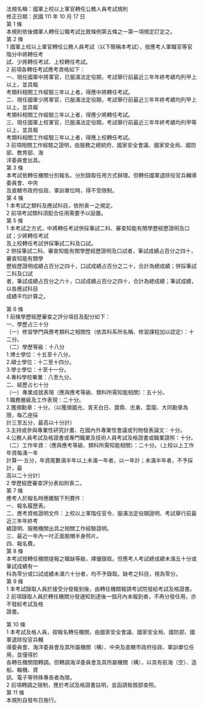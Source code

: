 法規名稱：國軍上校以上軍官轉任公務人員考試規則  
修正日期：民國 111 年 10 月 17 日  
第 1 條  
本規則依後備軍人轉任公職考試比敘條例第五條之一第一項規定訂定之。  
第 2 條  
1 國軍上校以上軍官轉任公務人員考試（以下簡稱本考試），按應考人軍職官等官階分中將轉任考  
試、少將轉任考試、上校轉任考試。  
2 前項各轉任考試應考資格如下：  
一、現任國軍中將軍官，已服滿法定役期，考試舉行前最近三年年終考績均列甲上以上，並具報  
考類科相關工作經驗三年以上者，得應中將轉任考試。  
二、現任國軍少將軍官，已服滿法定役期，考試舉行前最近三年年終考績均列甲上以上，並具報  
考類科相關工作經驗三年以上者，得應少將轉任考試。  
三、現任國軍上校軍官，已服滿法定役期，考試舉行前最近三年年終考績均列甲等以上，並具報  
考類科相關工作經驗三年以上者，得應上校轉任考試。  
3 前項相關工作經驗之證明，由服務之總統府、國家安全會議、國家安全局、國防部、教育部、海  
洋委員會出具。  
第 3 條  
本考試依轉任機關分別報名、分別錄取任用方式辦理。但轉任國軍退除役官兵輔導委員會、中央  
及直轄市政府役政、軍訓單位時，得不受限制。  
第 4 條  
1 本考試之類科及應試科目，依附表一之規定。  
2 前項考試類科須配合任用需要予以設置。  
第 5 條  
1 本考試之方式，中將轉任考試併採筆試二科、審查知能有關學歷經歷證明及口試；少將轉任考試  
及上校轉任考試併採筆試二科及口試。  
2 併採筆試二科、審查知能有關學歷經歷證明及口試者，筆試成績占百分之四十，審查知能有關學  
歷經歷證明成績占百分之四十，口試成績占百分之二十，合計為總成績；併採筆試二科及口試  
者，筆試成績占百分之六十，口試成績占百分之四十，合計為總成績；筆試成績，以各應試科目  
成績平均計算之。  


第 6 條  
1 前條學歷經歷審查之評分項目及配分如下：  
一、學歷占三十分  
（一）修習學門與應考類科之相關性（依其科系所名稱、修習課程加以認定）：十二分。  
（二）學歷等級：十八分  
1.博士學位：十五至十八分。  
2.碩士學位：十二至十四分。  
3.學士學位：十至十一分。  
4.專科學校畢業：八至九分。  
二、經歷占七十分  
（一）專業成就表現（應與應考等級、類科所需知能相關）：五十分。  
1.職務層級及工作表現：二十分。  
2.獲頒勳章：十分。（以獲頒國光、青天白日、寶鼎、忠勇、雲麾、大同勳章為限，每乙座採  
計三至五分，最高以十分計）  
3.主持或參與專業性研究計畫、在國內外專業性會議或刊物發表論文：十分。  
4.公務人員考試及格證書或專門職業及技術人員考試及格證書或職業證照：十分。  
（二）工作年資：（應與應考等級、類科所需知能相關）：二十分。（上校以上工作年資每滿一年  
計算一‧五分，年資尾數滿半年以上未滿一年者，以一年計；未滿半年者，不予採計，最  
高以二十分計）  
2 學歷經歷審查評分表如附表二。  
第 7 條  
應考人於報名時應繳驗下列費件：  
一、報名履歷表。  
二、應考資格證明文件：上校以上軍階任官令、服滿法定役期證明、考試舉行前最近三年年終考  
績證明、服務機關出具之相關工作經驗證明。  
三、最近一年內一吋正面脫帽半身照片。  
四、報名費。  
第 8 條  
本考試按轉任機關提報之職缺等級，擇優錄取。但應考人考試總成績未滿五十分或筆試成績有一  
科為零分或口試成績未滿六十分者，均不予錄取。缺考之科目，視為零分。  
第 9 條  
1 本考試錄取人員於接受分發報到後，由轉任機關報請考試院發給考試及格證書。  
2 前項錄取人員於轉任機關分發通知到達後一個月內未報到者，不再分發任用，亦不發給考試及格  
證書。  


第 10 條  
1 本考試及格人員，按報名轉任機關，由國家安全會議、國家安全局、國防部、國軍退除役官兵輔  
導委員會、海洋委員會及其所屬機關（構）、中央及直轄市政府役政、軍訓單位任用，並僅得於  
各轉任機關間轉調。但轉調海洋委員會及其所屬機關（構），以具有航海（空）、造船、輪機、資  
訊、電子等特殊專長者為限。  
2 前項轉調之限制，應於考試及格證書註明，並函請銓敘部查照。  
第 11 條  
本規則自發布日施行。  


